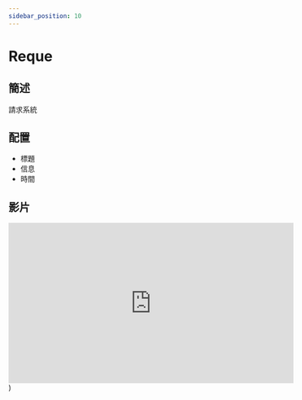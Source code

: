 ```yaml
---
sidebar_position: 10
---
```


# Reque

## 簡述

請求系統

## 配置
- 標題
- 信息
- 時間

## 影片

<iframe width="560" height="315" src="https://www.youtube.com/embed/e1mMElaC8I8" title="YouTube video player" frameborder="0" allow="accelerometer; autoplay; clipboard-write; encrypted-media; gyroscope; picture-in-picture" allowfullscreen></iframe>
)